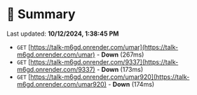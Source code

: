 # 📖 Summary
Last updated: **10/12/2024, 1:38:45 PM**

- `GET` [https://talk-m6gd.onrender.com/umar](https://talk-m6gd.onrender.com/umar) - **Down** (267ms)
- `GET` [https://talk-m6gd.onrender.com/9337](https://talk-m6gd.onrender.com/9337) - **Down** (173ms)
- `GET` [https://talk-m6gd.onrender.com/umar920](https://talk-m6gd.onrender.com/umar920) - **Down** (174ms)
